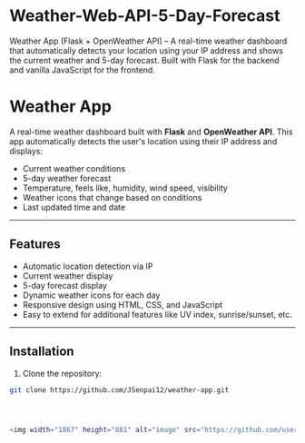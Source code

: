 # Weather-Web-API-5-Day-Forecast
Weather App (Flask + OpenWeather API) – A real-time weather dashboard that automatically detects your location using your IP address and shows the current weather and 5-day forecast. Built with Flask for the backend and vanilla JavaScript for the frontend.

# Weather App

A real-time weather dashboard built with **Flask** and **OpenWeather API**. This app automatically detects the user's location using their IP address and displays:

- Current weather conditions
- 5-day weather forecast
- Temperature, feels like, humidity, wind speed, visibility
- Weather icons that change based on conditions
- Last updated time and date

---

## **Features**

- Automatic location detection via IP
- Current weather display
- 5-day forecast display
- Dynamic weather icons for each day
- Responsive design using HTML, CSS, and JavaScript
- Easy to extend for additional features like UV index, sunrise/sunset, etc.

---

## **Installation**

1. Clone the repository:
```bash
git clone https://github.com/JSenpai12/weather-app.git




<img width="1867" height="881" alt="image" src="https://github.com/user-attachments/assets/a0c78c54-952b-4116-aaa6-75661b3d71a2" />
